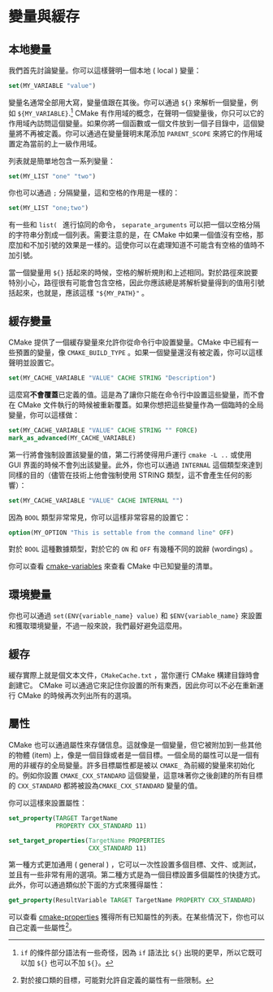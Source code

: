 # 變量與緩存

## 本地變量
我們首先討論變量。你可以這樣聲明一個本地 ( local ) 變量：

```CMake
set(MY_VARIABLE "value")
```

變量名通常全部用大寫，變量值跟在其後。你可以通過 `${}` 來解析一個變量，例如 `${MY_VARIABLE}`.[^1] CMake 有作用域的概念，在聲明一個變量後，你只可以它的作用域內訪問這個變量。如果你將一個函數或一個文件放到一個子目錄中，這個變量將不再被定義。你可以通過在變量聲明末尾添加 `PARENT_SCOPE` 來將它的作用域置定為當前的上一級作用域。

列表就是簡單地包含一系列變量：

```cmake
set(MY_LIST "one" "two")
```

你也可以通過 `;` 分隔變量，這和空格的作用是一樣的：

```cmake
set(MY_LIST "one;two")
```

有一些和 `list( ` 進行協同的命令， `separate_arguments` 可以把一個以空格分隔的字符串分割成一個列表。需要注意的是，在 CMake 中如果一個值沒有空格，那麼加和不加引號的效果是一樣的。這使你可以在處理知道不可能含有空格的值時不加引號。

當一個變量用 `${}` 括起來的時候，空格的解析規則和上述相同。對於路徑來說要特別小心，路徑很有可能會包含空格，因此你應該總是將解析變量得到的值用引號括起來，也就是，應該這樣 `"${MY_PATH}"` 。

## 緩存變量

CMake 提供了一個緩存變量來允許你從命令行中設置變量。CMake 中已經有一些預置的變量，像 `CMAKE_BUILD_TYPE` 。如果一個變量還沒有被定義，你可以這樣聲明並設置它。

```cmake
set(MY_CACHE_VARIABLE "VALUE" CACHE STRING "Description")
```

這麼寫**不會覆蓋**已定義的值。這是為了讓你只能在命令行中設置這些變量，而不會在 CMake 文件執行的時候被重新覆蓋。如果你想把這些變量作為一個臨時的全局變量，你可以這樣做：

```cmake
set(MY_CACHE_VARIABLE "VALUE" CACHE STRING "" FORCE)
mark_as_advanced(MY_CACHE_VARIABLE)
```

第一行將會強制設置該變量的值，第二行將使得用戶運行 `cmake -L ..` 或使用 GUI 界面的時候不會列出該變量。此外，你也可以通過 `INTERNAL` 這個類型來達到同樣的目的（儘管在技術上他會強制使用 STRING 類型，這不會產生任何的影響）：

```cmake
set(MY_CACHE_VARIABLE "VALUE" CACHE INTERNAL "")
```

因為 `BOOL` 類型非常常見，你可以這樣非常容易的設置它：

 ```cmake
 option(MY_OPTION "This is settable from the command line" OFF)
 ```

對於 `BOOL` 這種數據類型，對於它的 `ON` 和 `OFF` 有幾種不同的說辭 (wordings) 。

你可以查看 [cmake-variables] 來查看 CMake 中已知變量的清單。

## 環境變量

你也可以通過 `set(ENV{variable_name} value)` 和 `$ENV{variable_name}` 來設置和獲取環境變量，不過一般來說，我們最好避免這麼用。

## 緩存

緩存實際上就是個文本文件，`CMakeCache.txt` ，當你運行 CMake 構建目錄時會創建它。 CMake 可以通過它來記住你設置的所有東西，因此你可以不必在重新運行 CMake 的時候再次列出所有的選項。

## 屬性

CMake 也可以通過屬性來存儲信息。這就像是一個變量，但它被附加到一些其他的物體 (item) 上，像是一個目錄或者是一個目標。一個全局的屬性可以是一個有用的非緩存的全局變量。許多目標屬性都是被以 `CMAKE_` 為前綴的變量來初始化的。例如你設置 `CMAKE_CXX_STANDARD` 這個變量，這意味著你之後創建的所有目標的 `CXX_STANDARD` 都將被設為`CMAKE_CXX_STANDARD` 變量的值。

你可以這樣來設置屬性：

```cmake
set_property(TARGET TargetName
             PROPERTY CXX_STANDARD 11)

set_target_properties(TargetName PROPERTIES
                      CXX_STANDARD 11)
```

第一種方式更加通用 ( general ) ，它可以一次性設置多個目標、文件、或測試，並且有一些非常有用的選項。第二種方式是為一個目標設置多個屬性的快捷方式。此外，你可以通過類似於下面的方式來獲得屬性：

```cmake
get_property(ResultVariable TARGET TargetName PROPERTY CXX_STANDARD)
```

可以查看 [cmake-properties] 獲得所有已知屬性的列表。在某些情況下，你也可以自己定義一些屬性[^2]。

[cmake-properties]: https://cmake.org/cmake/help/latest/manual/cmake-properties.7.html
[cmake-variables]: https://cmake.org/cmake/help/latest/manual/cmake-variables.7.html

[^1]:  `if` 的條件部分語法有一些奇怪，因為 `if` 語法比 `${}` 出現的更早，所以它既可以加 `${}` 也可以不加 `${}`。 
[^2]: 對於接口類的目標，可能對允許自定義的屬性有一些限制。

